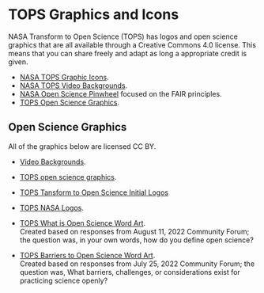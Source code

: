 # TOPS Graphics and Icons

NASA Transform to Open Science (TOPS) has logos and open science graphics that are all available through a Creative Commons 4.0 license. This means that you can share freely and adapt as long a appropriate credit is given.  

* [NASA TOPS Graphic Icons](https://doi.org/10.5281/zenodo.6565103). 
* [NASA TOPS Video Backgrounds](https://doi.org/10.5281/zenodo.6565075). 
* [NASA Open Science Pinwheel](https://doi.org/10.5281/zenodo.6565079) focused on the FAIR principles. 
* [TOPS Open Science Graphics](https://doi.org/10.5281/zenodo.6565030).  

## Open Science Graphics

All of the graphics below are licensed CC BY. 
* [Video Backgrounds](https://doi.org/10.5281/zenodo.6565075). 
* [TOPS open science graphics](https://doi.org/10.5281/zenodo.6565030). 
* [TOPS Tansform to Open Science Initial Logos](https://doi.org/10.5281/zenodo.5225075)
* [TOPS NASA Logos](https://doi.org/10.5281/zenodo.6565103).  
    
* [TOPS What is Open Science Word Art](https://doi.org/10.5281/zenodo.6986412).  
Created based on responses from August 11, 2022 Community Forum; the question was, in your own words, how do you define open science?

* [TOPS Barriers to Open Science Word Art](https://doi.org/10.5281/zenodo.6949179).  
Created based on responses from July 25, 2022 Community Forum; the question was, What barriers, challenges, or considerations exist for practicing science openly?
